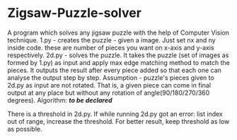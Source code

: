 # Zigsaw-Puzzle-solver
A program which solves any jigsaw puzzle with the help of Computer Vision technique.
1.py - creates the puzzle - given a image. Just set nx and ny inside code. these are number of pieces you want on x-axis and y-axis respectively.
2d.py - solves the puzzle. It takes the puzzle (set of images as formed by 1.py) as input and apply max edge matching method to match the pieces. It outputs the result after every piece added so that each one can analyse the output step by step. 
Assumption - puzzle's pieces given to 2d.py as input are not rotated. That is, a given piece can come in final output at any place but without any rotation of angle(90/180/270/360 degrees).
Algorithm:
***to be declared***

There is a threshold in 2d.py. If while running 2d.py got an error: list index out of range, increase the threshold. For better result, keep threshold as low as possible.
